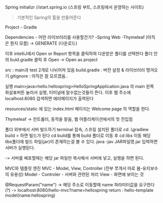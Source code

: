 Spring initializr //start.spring.io (스프링 부트, 스프링에서 운영하는 사이트)
> 기본적인 Spring의 툴을 만들어준다

Project - Gradle

Dependencies - 어떤 라이브러리를 사용할건가?
 -Spring Web
  -Thymeleaf
 (아직은 뭔지 모름)
-> GENERATE (다운로드)

이후 intelliJ에서 Open or Report 항목을 클릭하여 다운받은 폴더를 선택한다
폴더 안의 buld.gradle 클릭 후 Open -> Open as project

src : main과 test 2개로 나뉘어져 있음
build.gradle : 버전 설정 & 라이브러리 땡겨오기
gitignore : 아직은 잘 모르겠음..



실행
main>java>hello.hellospring>HelloSpringApplication.java
의 main 왼쪽 화살표버튼 눌러서 실행, 터미널에 알수없는것들이 뜬다.
이후 웹 주소에 localhost:8080 검색하면 에러페이지가 출력된다

resources/static 에 있는 index.html 페이지는 Welcome page 의 역할을 한다.

Thymeleaf -> 컨트롤러, 동작을 맡음, 웹 어플리케이션에서의 첫 진입점


폴더 외부에서 서버 빌드하기
terminal 접속, 스프링 설치된 폴더로 cd
.\gradlew build > 하면 빌드가 된다
cd build를 통해 build 폴더로 이동 후 cd libs 이동
해당 libs폴더에 빌드 파일(jar)이 존재하는걸 볼 수 있다.
java -jav JAR파일명.jar 입력하면 서버가 실행된다.

-> 서버를 배포할때는 해당 jar 파일만 복사해서 서버에 넣고, 실행을 하면 된다.

MVC와 템플릿 엔진
MVC - Model, View, Controller (전부 쪼개서 따로 봄-유지보수의 유용성)
 Model -
 Controler - 서버와 관련된 처리
 View - 화면에 보이는 것

@RequestParam("name") -> 해당 주소로 이동할때 name 파라미터값을 요구한다(?)
 -> localhost:8080/hello-mvc?name=hellospring
	return : hello-template
	model(name:hellospring)

